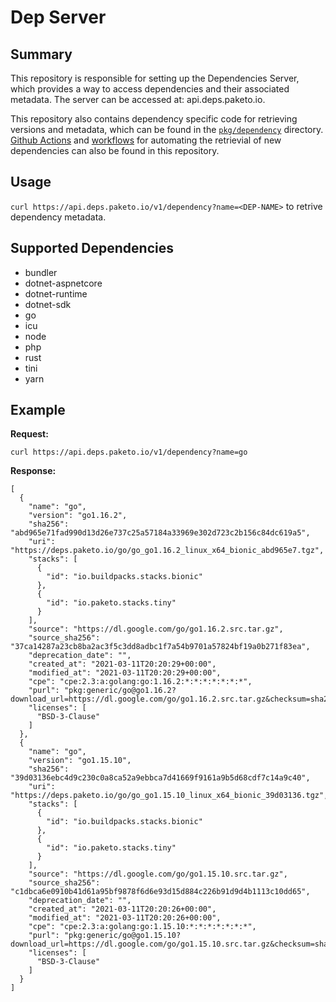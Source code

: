 # Dep Server

## Summary
This repository is responsible for setting up the Dependencies Server, which
provides a way to access dependencies and their associated metadata. The server
can be accessed at: api.deps.paketo.io.

This repository also contains dependency specific code for retrieving versions
and metadata, which can be found in the
[`pkg/dependency`](https://github.com/paketo-buildpacks/dep-server/tree/main/pkg/dependency)
directory. [Github
Actions](https://github.com/paketo-buildpacks/dep-server/tree/main/actions) and
[workflows](https://github.com/paketo-buildpacks/dep-server/tree/main/.github/workflows)
for automating the retrievial of new dependencies can also be found in this
repository.


## Usage
`curl https://api.deps.paketo.io/v1/dependency?name=<DEP-NAME>` to retrive
dependency metadata.

## Supported Dependencies
* bundler
* dotnet-aspnetcore
* dotnet-runtime
* dotnet-sdk
* go
* icu
* node
* php
* rust
* tini
* yarn

## Example

**Request:**

`curl https://api.deps.paketo.io/v1/dependency?name=go`

**Response:**

```
[
  {
    "name": "go",
    "version": "go1.16.2",
    "sha256": "abd965e71fad990d13d26e737c25a57184a33969e302d723c2b156c84dc619a5",
    "uri": "https://deps.paketo.io/go/go_go1.16.2_linux_x64_bionic_abd965e7.tgz",
    "stacks": [
      {
        "id": "io.buildpacks.stacks.bionic"
      },
      {
        "id": "io.paketo.stacks.tiny"
      }
    ],
    "source": "https://dl.google.com/go/go1.16.2.src.tar.gz",
    "source_sha256": "37ca14287a23cb8ba2ac3f5c3dd8adbc1f7a54b9701a57824bf19a0b271f83ea",
    "deprecation_date": "",
    "created_at": "2021-03-11T20:20:29+00:00",
    "modified_at": "2021-03-11T20:20:29+00:00",
    "cpe": "cpe:2.3:a:golang:go:1.16.2:*:*:*:*:*:*:*",
    "purl": "pkg:generic/go@go1.16.2?download_url=https://dl.google.com/go/go1.16.2.src.tar.gz&checksum=sha256:abd965e71fad990d13d26e737c25a57184a33969e302d723c2b156c84dc619a5",
    "licenses": [
      "BSD-3-Clause"
    ]
  },
  {
    "name": "go",
    "version": "go1.15.10",
    "sha256": "39d03136ebc4d9c230c0a8ca52a9ebbca7d41669f9161a9b5d68cdf7c14a9c40",
    "uri": "https://deps.paketo.io/go/go_go1.15.10_linux_x64_bionic_39d03136.tgz",
    "stacks": [
      {
        "id": "io.buildpacks.stacks.bionic"
      },
      {
        "id": "io.paketo.stacks.tiny"
      }
    ],
    "source": "https://dl.google.com/go/go1.15.10.src.tar.gz",
    "source_sha256": "c1dbca6e0910b41d61a95bf9878f6d6e93d15d884c226b91d9d4b1113c10dd65",
    "deprecation_date": "",
    "created_at": "2021-03-11T20:20:26+00:00",
    "modified_at": "2021-03-11T20:20:26+00:00",
    "cpe": "cpe:2.3:a:golang:go:1.15.10:*:*:*:*:*:*:*",
    "purl": "pkg:generic/go@go1.15.10?download_url=https://dl.google.com/go/go1.15.10.src.tar.gz&checksum=sha256:abd965e71fad990d13d26e737c25a57184a33969e302d723c2b156c84dc619a5",
    "licenses": [
      "BSD-3-Clause"
    ]
  }
]
```
